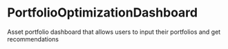 # PortfolioOptimizationDashboard
Asset portfolio dashboard that allows users to input their portfolios and get recommendations
